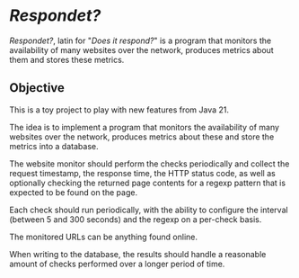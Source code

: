 # _Respondet?_

_Respondet?_, latin for "_Does it respond?_" is a program that monitors the availability of many websites over the
network, produces metrics about them and stores these metrics.

## Objective

This is a toy project to play with new features from Java 21.

The idea is to implement a program that monitors the availability of many
websites over the network, produces metrics about these and store the metrics
into a database.

The website monitor should perform the checks periodically and collect the
request timestamp, the response time, the HTTP status code, as well as
optionally checking the returned page contents for a regexp pattern that is
expected to be found on the page. 

Each check should run periodically, with the
ability to configure the interval (between 5 and 300 seconds) and the regexp on a
per-check basis. 

The monitored URLs can be anything found online.

When writing to the database, the 
results should handle a reasonable amount
of checks performed over a longer period of time.
